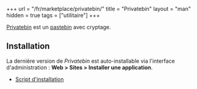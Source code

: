 +++
url = "/fr/marketplace/privatebin/"
title = "Privatebin"
layout = "man"
hidden = true
tags = ["utilitaire"]
+++

[Privatebin](https://privatebin.info/) est un [pastebin](https://fr.wikipedia.org/wiki/Pastebin) avec cryptage.

## Installation

La dernière version de *Privatebin* est auto-installable via l'interface d'administration : **Web > Sites > Installer une application**.

- [Script d'installation](https://admin.alwaysdata.com/site/application/script/165/detail/)
